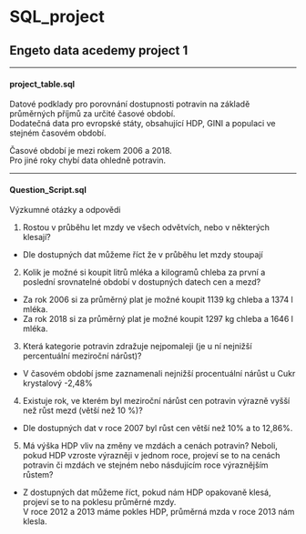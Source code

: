 # SQL_project
## Engeto data acedemy project 1

------ 

#### project_table.sql

Datové podklady pro porovnání  dostupnosti potravin na základě průměrných příjmů za určité časové období.\
Dodatečná data pro evropské státy, obsahující HDP, GINI a populaci ve stejném časovém období.

Časové období je mezi rokem 2006 a 2018.\
Pro jiné roky chybí data ohledně potravin.

-----


#### Question_Script.sql
Výzkumné otázky a odpovědi 

1. Rostou v průběhu let mzdy ve všech odvětvích, nebo v některých klesají?
- Dle dostupných dat můžeme říct že v průběhu let mzdy stoupají


2. Kolik je možné si koupit litrů mléka a kilogramů chleba za první a poslední srovnatelné období v dostupných datech cen a mezd?
- Za  rok 2006 si za průměrný plat je možné koupit 1139 kg chleba a 1374 l mléka.
- Za rok 2018 si za průměrný plat je možné koupit 1297 kg chleba a 1646 l mléka.



3. Která kategorie potravin zdražuje nejpomaleji (je u ní nejnižší percentuální meziroční nárůst)?
- V časovém období jsme zaznamenali nejnižší procentuální nárůst u Cukr krystalový -2,48%



4. Existuje rok, ve kterém byl meziroční nárůst cen potravin výrazně vyšší než růst mezd (větší než 10 %)?
- Dle dostupných dat v roce 2007 byl růst cen větší než 10% a to 12,86%.



5. Má výška HDP vliv na změny ve mzdách a cenách potravin? Neboli, pokud HDP vzroste výrazněji v jednom roce, projeví se to na cenách potravin či mzdách ve stejném nebo násdujícím roce výraznějším růstem?
- Z dostupných dat můžeme říct, pokud nám HDP opakovaně klesá, projeví se to na poklesu průměrné mzdy.\
V roce 2012 a 2013 máme pokles HDP, průměrná mzda v roce 2013 nám klesla.